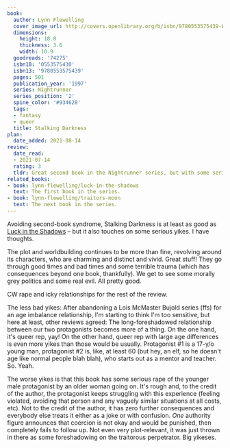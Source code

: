 ```yaml
---
book:
  author: Lynn Flewelling
  cover_image_url: http://covers.openlibrary.org/b/isbn/9780553575439-L.jpg
  dimensions:
    height: 18.0
    thickness: 3.6
    width: 10.9
  goodreads: '74275'
  isbn10: '0553575430'
  isbn13: '9780553575439'
  pages: 501
  publication_year: '1997'
  series: Nightrunner
  series_position: '2'
  spine_color: '#934628'
  tags:
  - fantasy
  - queer
  title: Stalking Darkness
plan:
  date_added: 2021-08-14
review:
  date_read:
  - 2021-07-14
  rating: 3
  tldr: Great second book in the Nightrunner series, but with some serious yikes thrown in.
related_books:
- book: lynn-flewelling/luck-in-the-shadows
  text: The first book in the series.
- book: lynn-flewelling/traitors-moon
  text: The next book in the series.
---
```


Avoiding second-book syndrome, Stalking Darkness is at least as good as [Luck in the
Shadows](https://books.rixx.de/lynn-flewelling/luck-in-the-shadows/) – but it also touches on some serious yikes. I have
thoughts.

The plot and worldbuilding continues to be more than fine, revolving around its characters, who are charming and
distinct and vivid. Great stuff! They go through good times and bad times and some terrible trauma (which has
consequences beyond one book, thankfully). We get to see some morally grey politics and some real evil. All pretty good.

CW rape and icky relationships for the rest of the review.

The less bad yikes: After abandoning a Lois McMaster Bujold series (ffs) for an age imbalance relationship, I'm starting
to think I'm too sensitive, but here at least, other reviews agreed: The long-foreshadowed relationship between our two
protagonists becomes more of a thing. On the one hand, it's queer rep, yay! On the other hand, queer rep with large age
differences is even more yikes than those would be usually. Protagonist #1 is a 17-y/o young man, protagonist #2 is,
like, at least 60 (but hey, an elf, so he doesn't age like normal people blah blah), who starts out as a mentor and
teacher. So. Yeah.

The worse yikes is that this book has some serious rape of the younger male protagonist by an older woman going on. It's
rough and, to the credit of the author, the protagonist keeps struggling with this experience (feeling violated,
avoiding that person and any vaguely similar situations at all costs, etc). Not to the credit of the author, it has zero
further consequences and everybody else treats it either as a joke or with confusion. *One* authority figure announces
that coercion is not okay and would be punished, then completely fails to follow up. Not even very plot-relevant, it was
just thrown in there as some foreshadowing on the traitorous perpetrator. Big yikeses.
